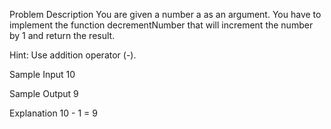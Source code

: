 Problem Description
You are given a number a as an argument. You have to implement the function decrementNumber that will increment the number by 1 and return the result.


Hint: Use addition operator (-).


Sample Input
10


Sample Output
9


Explanation
10 - 1 = 9